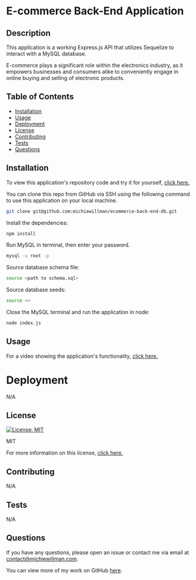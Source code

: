 # E-commerce Back-End Application

## Description

This application is a working Express.js API that utilizes Sequelize to interact with a MySQL database.

E-commerce plays a significant role within the electronics industry, as it empowers businesses and consumers alike to conveniently engage in online buying and selling of electronic products.

## Table of Contents

- [Installation](#installation)
- [Usage](#usage)
- [Deployment](#deployment)
- [License](#license)
- [Contributing](#contributing)
- [Tests](#tests)
- [Questions](#questions)

## Installation

To view this application's repository code and try it for yourself, [click here.](https://github.com/michiewillman/ecommerce-back-end-db)

You can clone this repo from GitHub via SSH using the following command to use this application on your local machine.

```bash
git clone git@github.com:michiewillman/ecommerce-back-end-db.git
```

Install the dependencies:

```bash
npm install
```

Run MySQL in terminal, then enter your password.

```bash
mysql -u root -p
```

Source database schema file:

```bash
source <path to schema.sql>
```

Source database seeds:

```bash
source <>
```

Close the MySQL terminal and run the application in node:

```bash
node index.js
```

## Usage

For a video showing the application's functionality, [click here.]()

# Deployment

N/A

## License

[![License: MIT](https://img.shields.io/badge/License-MIT-yellow.svg)](https://opensource.org/licenses/MIT)

MIT

For more information on this license, [click here.](https://opensource.org/license/https://opensource.org/licenses/MIT)

## Contributing

N/A

## Tests

N/A

## Questions

If you have any questions, please open an issue or contact me via email at [contact@michiewillman.com](mailto:contact@michiewillman.com).

You can view more of my work on GitHub [here](https://github.com/michiewillman).
